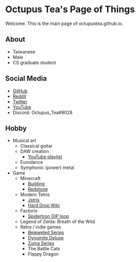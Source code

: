 # Octupus Tea's Page of Things

Welcome. This is the main page of octupustea.github.io.

## About

- Taiwanese
- Male
- CS graduate student

## Social Media

- [GitHub](https://github.com/OctupusTea)
- [Reddit](https://www.reddit.com/user/Octupus_Tea)
- [Twitter](https://twitter.com/Octupus_Tea)
- [YouTube](https://www.youtube.com/user/OCTUPUSTEA)
- Discord: Octupus\_Tea#9028

## Hobby

- Musical art
	- Classical guitar
	- DAW creation
		- [YouTube playlist](https://youtube.com/playlist?list=PL8C-MT1ksq2MohaQvSkpGcKGRACAbW2Nb)
	- Eurodance
	- Symphonic (power) metal
- Game
	- Minecraft
		- [Building](https://www.reddit.com/r/Minecraft/comments/cikekc/wipcreative_mode_a_western_spawn_town_for_you/)
		- [Redstone](https://www.reddit.com/r/redstone/comments/u2loqs/ondoor_switch_3x3_piston_door_detail_in_comment/)
	- Modern Tetris
		- [Jstris](https://jstris.jezevec10.com/u/Octupus_Tea)
		- [Hard Drop Wiki](https://harddrop.com/wiki/User:Octupus_Tea)
	- Factorio
		- [Spidertron GIP loop](https://www.reddit.com/r/Factoriohno/comments/u3v587/perfect_spidertron_gif_loop/)
	- Legend of Zelda: Breath of the Wild
	- Retro / indie games
		- [Bejeweled Series](https://www.youtube.com/shorts/KsRoVVM8cQ4)
		- [Dynomite Deluxe](https://youtu.be/PFpX6Ch3oFg)
		- [Zuma Series](https://youtu.be/u_CAZO7sPGw)
		- The Battle Cats
		- Flappy Dragon

